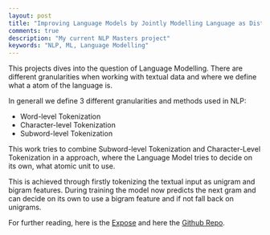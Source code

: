 ```yaml
---
layout: post
title: "Improving Language Models by Jointly Modelling Language as Distributions over Characters and Bigrams"
comments: true
description: "My current NLP Masters project"
keywords: "NLP, ML, Language Modelling"
---
```


This projects dives into the question of Language Modelling. There are different granularities
when working with textual data and where we define what a atom of the language is.

In generall we define 3 different granularities and methods used in NLP:
* Word-level Tokenization
* Character-level Tokenization
* Subword-level Tokenization

This work tries to combine Subword-level Tokenization and Character-Level Tokenization
in a approach, where the Language Model tries to decide on its own, what atomic unit to
use.

This is achieved through firstly tokenizing the textual input as unigram and bigram
features. During training the model now predicts the next gram and can decide on its own
to use a bigram feature and if not fall back on unigrams.

For further reading, here is the [Expose](https://github.com/HallerPatrick/bigrams/blob/main/expose.pdf)
and here the [Github Repo](https://github.com/HallerPatrick/bigrams).
